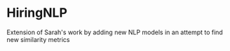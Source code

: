 # HiringNLP
Extension of Sarah's work by adding new NLP models in an attempt to find new similarity metrics
